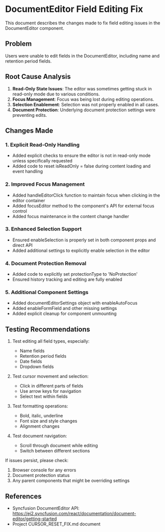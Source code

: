 # DocumentEditor Field Editing Fix

This document describes the changes made to fix field editing issues in the DocumentEditor component.

## Problem
Users were unable to edit fields in the DocumentEditor, including name and retention period fields.

## Root Cause Analysis
1. **Read-Only State Issues**: The editor was sometimes getting stuck in read-only mode due to various conditions.
2. **Focus Management**: Focus was being lost during editing operations.
3. **Selection Enablement**: Selection was not properly enabled in all cases.
4. **Document Protection**: Underlying document protection settings were preventing edits.

## Changes Made

### 1. Explicit Read-Only Handling
- Added explicit checks to ensure the editor is not in read-only mode unless specifically requested
- Added code to reset isReadOnly = false during content loading and event handling

### 2. Improved Focus Management
- Added handleEditorClick function to maintain focus when clicking in the editor container
- Added focusEditor method to the component's API for external focus control
- Added focus maintenance in the content change handler

### 3. Enhanced Selection Support
- Ensured enableSelection is properly set in both component props and direct API
- Added additional settings to explicitly enable selection in the editor

### 4. Document Protection Removal
- Added code to explicitly set protectionType to 'NoProtection'
- Ensured history tracking and editing are fully enabled

### 5. Additional Component Settings
- Added documentEditorSettings object with enableAutoFocus
- Added enableFormField and other missing settings
- Added explicit cleanup for component unmounting

## Testing Recommendations
1. Test editing all field types, especially:
   - Name fields
   - Retention period fields
   - Date fields
   - Dropdown fields

2. Test cursor movement and selection:
   - Click in different parts of fields
   - Use arrow keys for navigation
   - Select text within fields

3. Test formatting operations:
   - Bold, italic, underline
   - Font size and style changes
   - Alignment changes

4. Test document navigation:
   - Scroll through document while editing
   - Switch between different sections

If issues persist, please check:
1. Browser console for any errors
2. Document protection status
3. Any parent components that might be overriding settings

## References
- Syncfusion DocumentEditor API: https://ej2.syncfusion.com/react/documentation/document-editor/getting-started
- Project CURSOR_RESET_FIX.md document
